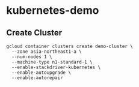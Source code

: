 # kubernetes-demo

## Create Cluster

```
gcloud container clusters create demo-cluster \
  --zone asia-northeast1-a \
  --num-nodes 1 \
  --machine-type n1-standard-1 \
  --enable-stackdriver-kubernetes \
  --enable-autoupgrade \
  --enable-autorepair
```
